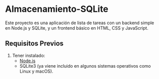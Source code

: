 # Almacenamiento-SQLite

Este proyecto es una aplicación de lista de tareas con un backend simple en Node.js y SQLite, y un frontend básico en HTML, CSS y JavaScript.

## **Requisitos Previos**
1. Tener instalado:
   - [Node.js](https://nodejs.org/)
   - SQLite3 (ya viene incluido en algunos sistemas operativos como Linux y macOS).
